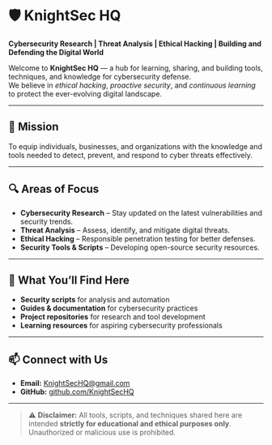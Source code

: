 # 🛡 KnightSec HQ

**Cybersecurity Research | Threat Analysis | Ethical Hacking | Building and Defending the Digital World**

Welcome to **KnightSec HQ** — a hub for learning, sharing, and building tools, techniques, and knowledge for cybersecurity defense.  
We believe in *ethical hacking*, *proactive security*, and *continuous learning* to protect the ever-evolving digital landscape.

---

## 🚀 Mission
To equip individuals, businesses, and organizations with the knowledge and tools needed to detect, prevent, and respond to cyber threats effectively.

---

## 🔍 Areas of Focus
- **Cybersecurity Research** – Stay updated on the latest vulnerabilities and security trends.
- **Threat Analysis** – Assess, identify, and mitigate digital threats.
- **Ethical Hacking** – Responsible penetration testing for better defenses.
- **Security Tools & Scripts** – Developing open-source security resources.

---

## 📂 What You’ll Find Here
- **Security scripts** for analysis and automation
- **Guides & documentation** for cybersecurity practices
- **Project repositories** for research and tool development
- **Learning resources** for aspiring cybersecurity professionals

---

## 📫 Connect with Us
- **Email:** KnightSecHQ@gmail.com  
- **GitHub:** [github.com/KnightSecHQ](https://github.com/KnightSecHQ)

---

> ⚠ **Disclaimer:** All tools, scripts, and techniques shared here are intended **strictly for educational and ethical purposes only**. Unauthorized or malicious use is prohibited.

